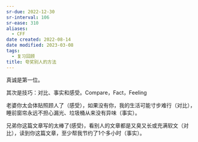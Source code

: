 ```yaml
---
sr-due: 2022-12-30
sr-interval: 106
sr-ease: 310
aliases:
  - CFF
date created: 2022-08-14
date modified: 2023-03-08
tags:
  - 复习回顾
title: 夸奖别人的方法
---
```


真诚是第一位。

其次是技巧：对比、事实和感受。Compare，Fact，Feeling

老婆你太会体贴照顾人了（感受），如果没有你，我的生活可能寸步难行（对比），睡前窗帘永远不担心漏光、垃圾桶从来没有异味（事实）。

兄弟你这篇文章写的太棒了(感受)，看别人的文章都是又臭又长或充满软文（对比），读到你这篇文章，至少帮我节约了1个多小时（事实）。
